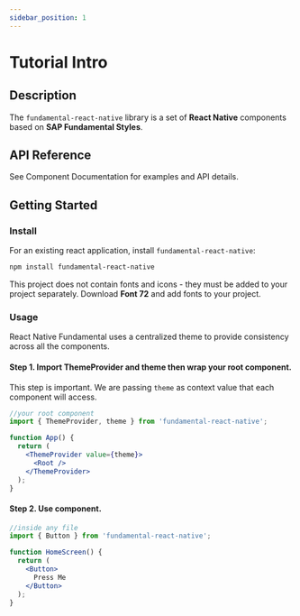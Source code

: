 ```yaml
---
sidebar_position: 1
---
```


# Tutorial Intro

## Description

The `fundamental-react-native` library is a set of **React Native** components based on **SAP Fundamental Styles**.

## API Reference

See Component Documentation for examples and API details.

## Getting Started

### Install

For an existing react application, install `fundamental-react-native`:

```sh
npm install fundamental-react-native
```

This project does not contain fonts and icons - they must be added to your project separately. Download **Font 72** and add fonts to your project.

### Usage
React Native Fundamental uses a centralized theme to provide consistency across all the components.

#### Step 1. Import ThemeProvider and theme then wrap your root component.

This step is important. We are passing `theme` as context value that each component will access.

```jsx
//your root component
import { ThemeProvider, theme } from 'fundamental-react-native';

function App() {
  return (
    <ThemeProvider value={theme}>
      <Root />
    </ThemeProvider>
  );
}
```

#### Step 2. Use component.

```jsx
//inside any file
import { Button } from 'fundamental-react-native';

function HomeScreen() {
  return (
    <Button>
      Press Me
    </Button>
  );
}
```
